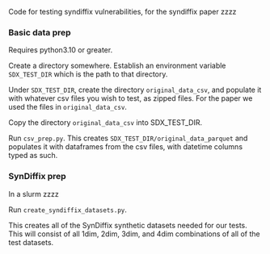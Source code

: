 Code for testing syndiffix vulnerabilities, for the syndiffix paper zzzz

### Basic data prep

Requires python3.10 or greater.

Create a directory somewhere. Establish an environment variable `SDX_TEST_DIR` which is the path to that directory.

Under `SDX_TEST_DIR`, create the directory `original_data_csv`, and populate it with whatever csv files you wish to test, as zipped files. For the paper we used the files in `original_data_csv`.

Copy the directory `original_data_csv` into SDX_TEST_DIR.

Run `csv_prep.py`. This creates `SDX_TEST_DIR/original_data_parquet` and populates it with dataframes from the csv files, with datetime columns typed as such.

### SynDiffix prep

In a slurm zzzz

Run `create_syndiffix_datasets.py`.

This creates all of the SynDiffix synthetic datasets needed for our tests. This will consist of all 1dim, 2dim, 3dim, and 4dim combinations of all of the test datasets.